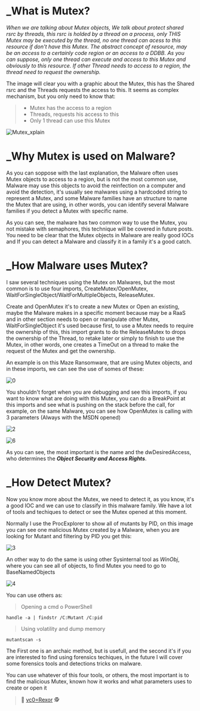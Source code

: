# _What is Mutex?

_When we are talking about Mutex objects, We talk about protect shared rsrc by threads, this rsrc is holded by a thread on a process, only THIS Mutex may be executed by the thread, no one thread can acess to this resource if don't have this Mutex. The abstract concept of resource, may be an access to a certainly code region or an access to a DDBB. As you can suppose, only one thread can execute and access to this Mutex and obviously to this resource. If other Thread needs to access to a region, the thread need to request the ownership._

The image will clear you with a graphic about the Mutex, this has the Shared rsrc and the Threads requests the access to this. It seems as complex mechanism, but you only need to know that:

> - Mutex has the access to a region
> - Threads, requests his access to this
> - Only 1 thread can use this Mutex

![Mutex_xplain](https://user-images.githubusercontent.com/91592110/136946038-f5aefc56-e2e9-4e0e-8e4f-f6f00b6e84a6.png)

# _Why Mutex is used on Malware?

As you can soppose with the last explanation, the Malware often uses Mutex objects to access to a region, but is not the most common use, Malware may use this objects to avoid the reinfection on a computer and avoid the detection, it's usually see malwares using a hardcoded string to represent a Mutex, and some Malware families have an structure to name the Mutex that are using, in other words, you can identify several Malware families if you detect a Mutex with specific name.

As you can see, the malware has two common way to use the Mutex, you not mistake with semaphores, this technique will be covered in future posts. You need to be clear that the Mutex objects in Malware are really good IOCs and If you can detect a Malware and classify it in a family it's a good catch.

# _How Malware uses Mutex?

I saw several techniques using the Mutex on Malwares, but the most common is to use four imports, CreateMutex/OpenMutex, WaitForSingleObject/WaitForMultipleObjects, ReleaseMutex.

Create and OpenMutex it's to create a new Mutex or Open an existing, maybe the Malware makes in a specific moment because may be a RaaS and in other section needs to open or manipulate other Mutex, WaitForSingleObject it's used because first, to use a Mutex needs to require the ownership of this, this import grants to do the ReleaseMutex to drops the ownership of the Thread, to retake later or simply to finish to use the Mutex, in other words, one creates a TimeOut on a thread to make the request of the Mutex and get the ownership.

An example is on this Maze Ransomware, that are using Mutex objects, and in these imports, we can see the use of somes of these:

![0](https://user-images.githubusercontent.com/91592110/136946315-07944108-4f95-4608-b87a-c6c117f7172a.png)

You shouldn't forget when you are debugging and see this imports, if you want to know what are doing with this Mutex, you can do a BreakPoint at this imports and see what is pushing on the stack before the call, for example, on the same Malware, you can see how OpenMutex is calling with 3 parameters (Always with the MSDN opened)

![2](https://user-images.githubusercontent.com/91592110/136946418-35976e71-1d26-454c-8dc9-2c3d7dd79a3d.png)

![6](https://user-images.githubusercontent.com/91592110/136946429-099d6c71-02ea-44bc-878f-9555dde37693.png)

As you can see, the most important is the name and the dwDesiredAccess, who determines the ***Object Security and Access Rights***.

# _How Detect Mutex?

Now you know more about the Mutex, we need to detect it, as you know, it's a good IOC and we can use to classify in this malware family. We have a lot of tools and techiques to detect or see the Mutex opened at this moment.

Normally I use the ProcExplorer to show all of mutants by PID, on this image you can see one malicious Mutex created by a Malware, when you are looking for Mutant and filtering by PID you get this:

![3](https://user-images.githubusercontent.com/91592110/136946677-087cc0ff-4141-4359-b5b1-20baddee7da7.png)

An other way to do the same is using other Sysinternal tool as _WinObj_, where you can see all of objects, to find Mutex you need to go to BaseNamedObjects

![4](https://user-images.githubusercontent.com/91592110/136946764-881cba4d-6448-4687-9a01-6465f7784ebb.png)

You can use others as:

> Opening a cmd o PowerShell
```
handle -a | findstr /C:Mutant /C:pid
```

> Using volatility and dump memory 
```
mutantscan -s
```

The First one is an archaic method, but is usefull, and the second it's if you are interested to find using forensics techiques, in the future I will cover some forensics tools and detections tricks on malware.

You can use whatever of this four tools, or others, the most important is to find the malicious Mutex, known how it works and what parameters uses to create or open it


> :t-rex: [vc0=Rexor](https://github.com/vc0RExor)  :detective:
